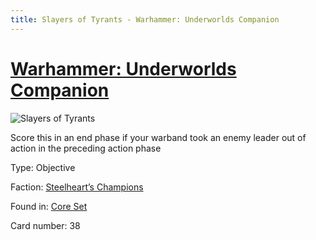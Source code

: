 ```yaml
---
title: Slayers of Tyrants - Warhammer: Underworlds Companion
---
```


# [Warhammer: Underworlds Companion](https://guidokessels.github.io/wh-underworlds)

  

![Slayers of Tyrants](https://warhammerunderworlds.com/wp-content/uploads/sites/6/2017/12/038_ENG-Slayers-of-Tyrants.png)

Score this in an end phase if your warband took an enemy leader out of action in the preceding action phase

Type: Objective

Faction: [Steelheart’s Champions](https://guidokessels.github.io/wh-underworlds/factions/steelhearts-champions)

Found in: [Core Set](https://guidokessels.github.io/wh-underworlds/locations/core-set)

Card number: 38
